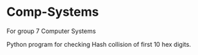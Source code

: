 # Comp-Systems
For group 7 Computer Systems

Python program for checking Hash collision of first 10 hex digits.
